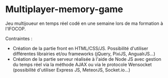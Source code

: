 # Multiplayer-memory-game
Jeu multijoueur en temps réel codé en une semaine lors de ma formation à l'IFOCOP.

Contraintes : 

  - Création de la partie front en HTML/CSS/JS. Possibilité d'utiliser différentes librairies et/ou frameworks (jQuery, PixiJS, AngualrJS...)
  - Création de la partie serveur réalisée à l'aide de Node JS avec gestion du temps réel via la méthode AJAX ou via le protocole Wensocket (possibilité d'utiliser Express JS, MeteorJS, Socket.io...)
